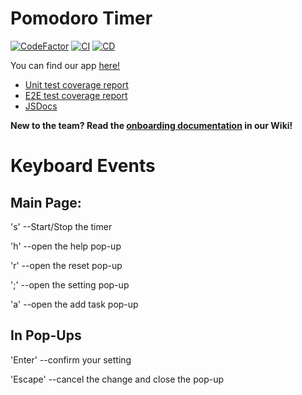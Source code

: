 # Pomodoro Timer

[![CodeFactor](https://www.codefactor.io/repository/github/jackie1342/cse110-w21-group13/badge?s=60ed377b2b1538342690c2bba4151269aedbbc86)](https://www.codefactor.io/repository/github/jackie1342/cse110-w21-group13)
[![CI](https://github.com/Jackie1342/cse110-w21-group13/actions/workflows/integrate.yml/badge.svg)](https://github.com/Jackie1342/cse110-w21-group13/actions/workflows/integrate.yml)
[![CD](https://github.com/Jackie1342/cse110-w21-group13/actions/workflows/deploy.yml/badge.svg)](https://github.com/Jackie1342/cse110-w21-group13/actions/workflows/deploy.yml)

You can find our app [here!](https://jackie1342.github.io/cse110-w21-group13/)
* [Unit test coverage report](https://jackie1342.github.io/cse110-w21-group13/coverage/jest/lcov-report)
* [E2E test coverage report](https://jackie1342.github.io/cse110-w21-group13/coverage/cypress/lcov-report)
* [JSDocs](https://jackie1342.github.io/cse110-w21-group13/docs)

**New to the team? Read the [onboarding documentation](https://github.com/Jackie1342/cse110-w21-group13/wiki/Onboarding) in our Wiki!**

# Keyboard Events

## Main Page:

's' --Start/Stop the timer

'h' --open the help pop-up

'r' --open the reset pop-up

';' --open the setting pop-up

'a' --open the add task pop-up

## In Pop-Ups

'Enter' --confirm your setting

'Escape' --cancel the change and close the pop-up

